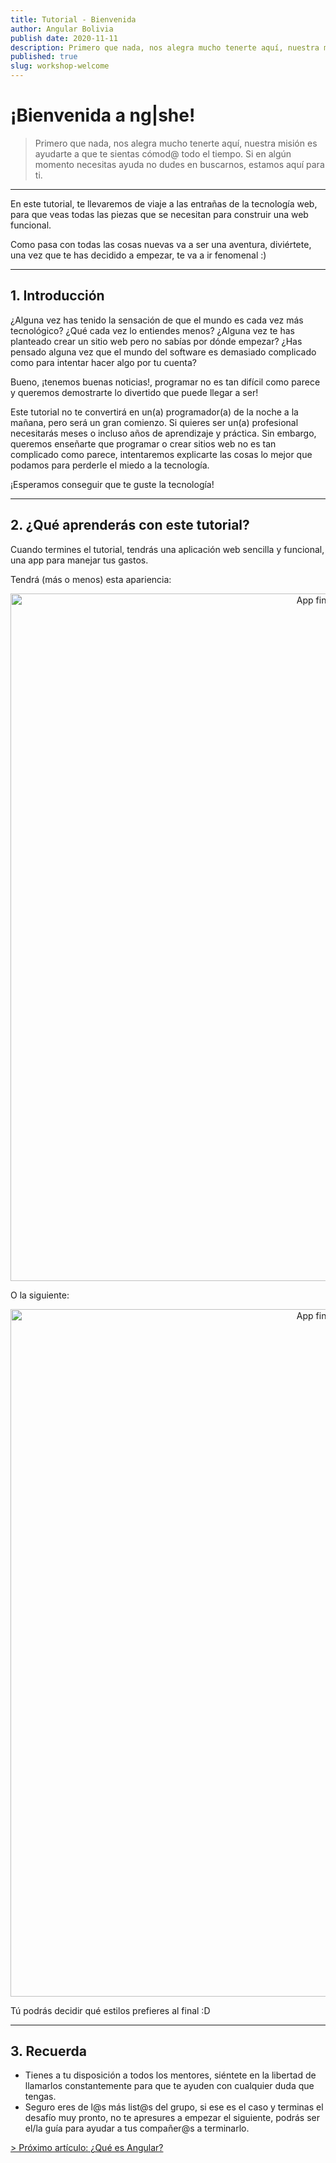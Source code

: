 ```yaml
---
title: Tutorial - Bienvenida
author: Angular Bolivia
publish date: 2020-11-11
description: Primero que nada, nos alegra mucho tenerte aquí, nuestra misión es ayudarte a que te sientas cómod@ todo el tiempo. Si en algún momento necesitas ayuda no dudes en buscarnos, estamos aquí para ti.
published: true
slug: workshop-welcome
---
```


# ¡Bienvenida a ng|she!

> Primero que nada, nos alegra mucho tenerte aquí, nuestra misión es ayudarte a que te sientas cómod@ todo el tiempo. Si en algún momento necesitas ayuda no dudes en buscarnos, estamos aquí para ti.

***

En este tutorial, te llevaremos de viaje a las entrañas de la tecnología web, para que veas todas las piezas que se necesitan para construir una web funcional.

Como pasa con todas las cosas nuevas va a ser una aventura, diviértete, una vez que te has decidido a empezar, te va a ir fenomenal :)

***

## 1. Introducción

¿Alguna vez has tenido la sensación de que el mundo es cada vez más tecnológico? ¿Qué cada vez lo entiendes menos? ¿Alguna vez te has planteado crear un sitio web pero no sabías por dónde empezar? ¿Has pensado alguna vez que el mundo del software es demasiado complicado como para intentar hacer algo por tu cuenta?

Bueno, ¡tenemos buenas noticias!, programar no es tan difícil como parece y queremos demostrarte lo divertido que puede llegar a ser!

Este tutorial no te convertirá en un(a) programador(a) de la noche a la mañana, pero será un gran comienzo. Si quieres ser un(a) profesional necesitarás meses o incluso años de aprendizaje y práctica. Sin embargo, queremos enseñarte que programar o crear sitios web no es tan complicado como parece, intentaremos explicarte las cosas lo mejor que podamos para perderle el miedo a la tecnología.

¡Esperamos conseguir que te guste la tecnología!

***

## 2. ¿Qué aprenderás con este tutorial?

Cuando termines el tutorial, tendrás una aplicación web sencilla y funcional, una app para manejar tus gastos.

Tendrá (más o menos) esta apariencia:

<div align="center">
  <img src="/assets/img/app-3.png" alt="App final en pantalla completa" style="width: 1100px;">
</div>

O la siguiente:

<div align="center">
  <img src="/assets/img/app-4.png" alt="App final en pantalla completa" style="width: 1100px;">
</div>

Tú podrás decidir qué estilos prefieres al final :D

***

## 3. Recuerda

- Tienes a tu disposición a todos los mentores, siéntete en la libertad de llamarlos constantemente para que te ayuden con cualquier duda que tengas.
- Seguro eres de l@s más list@s del grupo, si ese es el caso y terminas el desafío muy pronto, no te apresures a empezar el siguiente, podrás ser el/la guía para ayudar a tus compañer@s a terminarlo.

[> Próximo artículo: ¿Qué es Angular?](/blog/workshop-angular)
